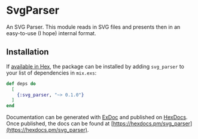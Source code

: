 # SvgParser

An SVG Parser. This module reads in SVG files and presents then in an easy-to-use (I hope) internal format.

## Installation

If [available in Hex](https://hex.pm/docs/publish), the package can be installed
by adding `svg_parser` to your list of dependencies in `mix.exs`:

```elixir
def deps do
  [
    {:svg_parser, "~> 0.1.0"}
  ]
end
```

Documentation can be generated with [ExDoc](https://github.com/elixir-lang/ex_doc)
and published on [HexDocs](https://hexdocs.pm). Once published, the docs can
be found at [https://hexdocs.pm/svg_parser](https://hexdocs.pm/svg_parser).
